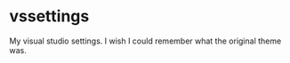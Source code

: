 vssettings
==========

My visual studio settings. I wish I could remember what the original theme was.
